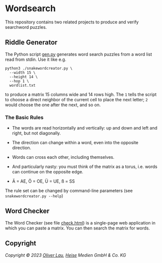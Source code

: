 # Wordsearch

This repository contains two related projects to produce and verify searchword puzzles.

## Riddle Generator

The Python script [gen.py](https://github.com/607011/wordsearch/blob/main/gen.py) generates word search puzzles from a word list read from stdin. Use it like e.g.

```
python3 ./snakewordcreator.py \
  --width 15 \
  --height 14 \
  --hop 1 \
  wordlist.txt
```

to produce a matrix 15 columns wide and 14 rows high. The `1` tells the script to choose a direct neighbor of the current cell to place the next letter; `2` would choose the one after the next, and so on.

### The Basic Rules

- The words are read horizontally and vertically: up and down and left and right, but not diagonally.

- The direction can change within a word, even into the opposite direction.

- Words can cross each other, including themselves.

- And particularly nasty: you must think of the matrix as a torus, i.e. words can continue on the opposite edge.

- Ä = AE, Ö = OE, Ü = UE, ß = SS


The rule set can be changed by command-line parameters (see `snakewordcreator.py --help`)

## Word Checker

The Word Checker (see file [check.html](https://github.com/607011/wordsearch/blob/main/check.html)) is a single-page web application in which you can paste a matrix. You can then search the matrix for words.


## Copyright

_Copyright ©️ 2023 [Oliver Lau](mailto:ola@ct.de), [Heise](https://www.heise.de/) Medien GmbH & Co. KG_
